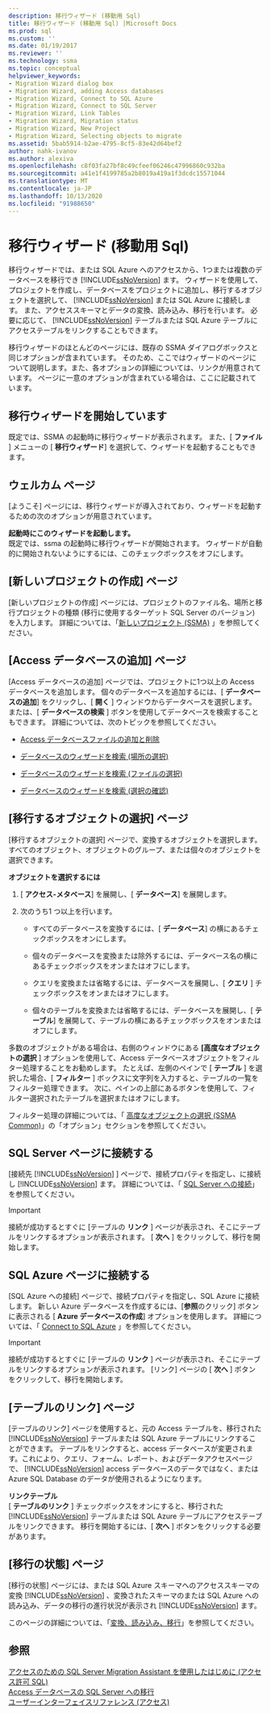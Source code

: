 ```yaml
---
description: 移行ウィザード (移動用 Sql)
title: 移行ウィザード (移動用 Sql) |Microsoft Docs
ms.prod: sql
ms.custom: ''
ms.date: 01/19/2017
ms.reviewer: ''
ms.technology: ssma
ms.topic: conceptual
helpviewer_keywords:
- Migration Wizard dialog box
- Migration Wizard, adding Access databases
- Migration Wizard, Connect to SQL Azure
- Migration Wizard, Connect to SQL Server
- Migration Wizard, Link Tables
- Migration Wizard, Migration status
- Migration Wizard, New Project
- Migration Wizard, Selecting objects to migrate
ms.assetid: 5bab5914-b2ae-4795-8cf5-83e42d64bef2
author: nahk-ivanov
ms.author: alexiva
ms.openlocfilehash: c8f03fa27bf8c49cfeef06246c47996860c932ba
ms.sourcegitcommit: a41e1f4199785a2b8019a419a1f3dcdc15571044
ms.translationtype: MT
ms.contentlocale: ja-JP
ms.lasthandoff: 10/13/2020
ms.locfileid: "91988650"
---
```

# <a name="migration-wizard-accesstosql"></a>移行ウィザード (移動用 Sql)
移行ウィザードでは、または SQL Azure へのアクセスから、1つまたは複数のデータベースを移行でき [!INCLUDE[ssNoVersion](../../includes/ssnoversion-md.md)] ます。 ウィザードを使用して、プロジェクトを作成し、データベースをプロジェクトに追加し、移行するオブジェクトを選択して、 [!INCLUDE[ssNoVersion](../../includes/ssnoversion-md.md)] または SQL Azure に接続します。 また、アクセススキーマとデータの変換、読み込み、移行を行います。 必要に応じて、 [!INCLUDE[ssNoVersion](../../includes/ssnoversion-md.md)] テーブルまたは SQL Azure テーブルにアクセステーブルをリンクすることもできます。  
  
移行ウィザードのほとんどのページには、既存の SSMA ダイアログボックスと同じオプションが含まれています。 そのため、ここではウィザードのページについて説明します。また、各オプションの詳細については、リンクが用意されています。 ページに一意のオプションが含まれている場合は、ここに記載されています。  
  
## <a name="starting-the-migration-wizard"></a>移行ウィザードを開始しています  
既定では、SSMA の起動時に移行ウィザードが表示されます。 また、[ **ファイル** ] メニューの [ **移行ウィザード**] を選択して、ウィザードを起動することもできます。  
  
## <a name="welcome-page"></a>ウェルカム ページ  
[ようこそ] ページには、移行ウィザードが導入されており、ウィザードを起動するための次のオプションが用意されています。  
  
**起動時にこのウィザードを起動します。**  
既定では、ssma の起動時に移行ウィザードが開始されます。 ウィザードが自動的に開始されないようにするには、このチェックボックスをオフにします。  
  
## <a name="create-new-project-page"></a>[新しいプロジェクトの作成] ページ  
[新しいプロジェクトの作成] ページには、プロジェクトのファイル名、場所と移行プロジェクトの種類 (移行に使用するターゲット SQL Server のバージョン) を入力します。 詳細については、「[新しいプロジェクト (SSMA)](./new-project-ssma-accesstosql.md) 」を参照してください。  
  
## <a name="add-access-databases-page"></a>[Access データベースの追加] ページ  
[Access データベースの追加] ページでは、プロジェクトに1つ以上の Access データベースを追加します。 個々のデータベースを追加するには、[ **データベースの追加**] をクリックし、[ **開く** ] ウィンドウからデータベースを選択します。 または、[ **データベースの検索** ] ボタンを使用してデータベースを検索することもできます。 詳細については、次のトピックを参照してください。  
  
-   [Access データベースファイルの追加と削除](adding-and-removing-access-database-files-accesstosql.md)  
  
-   [データベースのウィザードを検索 (場所の選択)](./find-databases-wizard-select-locations-accesstosql.md)  
  
-   [データベースのウィザードを検索 (ファイルの選択)](./find-databases-wizard-select-files-accesstosql.md)  
  
-   [データベースのウィザードを検索 (選択の確認)](./find-databases-wizard-verify-selection-accesstosql.md)  
  
## <a name="select-objects-to-migrate-page"></a>[移行するオブジェクトの選択] ページ  
[移行するオブジェクトの選択] ページで、変換するオブジェクトを選択します。 すべてのオブジェクト、オブジェクトのグループ、または個々のオブジェクトを選択できます。  
  
**オブジェクトを選択するには**  
  
1.  [ **アクセス-メタベース**] を展開し、[ **データベース**] を展開します。  
  
2.  次のうち1 つ以上を行います。  
  
    -   すべてのデータベースを変換するには、[ **データベース**] の横にあるチェックボックスをオンにします。  
  
    -   個々のデータベースを変換または除外するには、データベース名の横にあるチェックボックスをオンまたはオフにします。  
  
    -   クエリを変換または省略するには、データベースを展開し、[ **クエリ** ] チェックボックスをオンまたはオフにします。  
  
    -   個々のテーブルを変換または省略するには、データベースを展開し、[ **テーブル**] を展開して、テーブルの横にあるチェックボックスをオンまたはオフにします。  
  
多数のオブジェクトがある場合は、右側のウィンドウにある **[高度なオブジェクトの選択** ] オプションを使用して、Access データベースオブジェクトをフィルター処理することをお勧めします。 たとえば、左側のペインで [ **テーブル** ] を選択した場合、[ **フィルター** ] ボックスに文字列を入力すると、テーブルの一覧をフィルター処理できます。 次に、ペインの上部にあるボタンを使用して、フィルター選択されたテーブルを選択またはオフにします。  
  
フィルター処理の詳細については、「 [高度なオブジェクトの選択 (SSMA Common)](../sybase/advanced-object-selection-sybasetosql.md)」の「オプション」セクションを参照してください。  
  
## <a name="connect-to-sql-server-page"></a>SQL Server ページに接続する  
[接続先 [!INCLUDE[ssNoVersion](../../includes/ssnoversion-md.md)] ] ページで、接続プロパティを指定し、に接続し [!INCLUDE[ssNoVersion](../../includes/ssnoversion-md.md)] ます。 詳細については、「 [SQL Server への接続](connect-to-sql-server-accesstosql.md)」を参照してください。
  
> [!IMPORTANT]  
> 接続が成功するとすぐに [テーブルの **リンク** ] ページが表示され、そこにテーブルをリンクするオプションが表示されます。 [ **次へ** ] をクリックして、移行を開始します。  
  
## <a name="connect-to-sql-azure-page"></a>SQL Azure ページに接続する  
[SQL Azure への接続] ページで、接続プロパティを指定し、SQL Azure に接続します。 新しい Azure データベースを作成するには、[**参照**のクリック] ボタンに表示される [ **Azure データベースの作成**] オプションを使用します。 詳細については、「 [Connect to SQL Azure](connect-to-azure-sql-db-accesstosql.md) 」を参照してください。  
  
> [!IMPORTANT]  
> 接続が成功するとすぐに [テーブルの **リンク** ] ページが表示され、そこにテーブルをリンクするオプションが表示されます。 [リンク] ページの [ **次へ** ] ボタンをクリックして、移行を開始します。  
  
## <a name="link-tables-page"></a>[テーブルのリンク] ページ  
[テーブルのリンク] ページを使用すると、元の Access テーブルを、移行された [!INCLUDE[ssNoVersion](../../includes/ssnoversion-md.md)] テーブルまたは SQL Azure テーブルにリンクすることができます。 テーブルをリンクすると、access データベースが変更されます。これにより、クエリ、フォーム、レポート、およびデータアクセスページで、 [!INCLUDE[ssNoVersion](../../includes/ssnoversion-md.md)] access データベースのデータではなく、または Azure SQL Database のデータが使用されるようになります。  
  
**リンクテーブル**  
[ **テーブルのリンク** ] チェックボックスをオンにすると、移行された [!INCLUDE[ssNoVersion](../../includes/ssnoversion-md.md)] テーブルまたは SQL Azure テーブルにアクセステーブルをリンクできます。 移行を開始するには、[ **次へ** ] ボタンをクリックする必要があります。  
  
## <a name="migration-status-page"></a>[移行の状態] ページ  
[移行の状態] ページには、または SQL Azure スキーマへのアクセススキーマの変換 [!INCLUDE[ssNoVersion](../../includes/ssnoversion-md.md)] 、変換されたスキーマのまたは SQL Azure への読み込み、データの移行の進行状況が表示され [!INCLUDE[ssNoVersion](../../includes/ssnoversion-md.md)] ます。  
  
このページの詳細については、「[変換、読み込み、移行](./convert-load-and-migrate-accesstosql.md)」を参照してください。  
  
## <a name="see-also"></a>参照  
[アクセスのための SQL Server Migration Assistant を使用したはじめに &#40;アクセス許可 SQL&#41;](../../ssma/access/getting-started-with-sql-server-migration-assistant-for-access-accesstosql.md)  
[Access データベースの SQL Server への移行](migrating-access-databases-to-sql-server-azure-sql-db-accesstosql.md)  
[ユーザーインターフェイスリファレンス (アクセス)](./user-interface-reference-accesstosql.md)  
